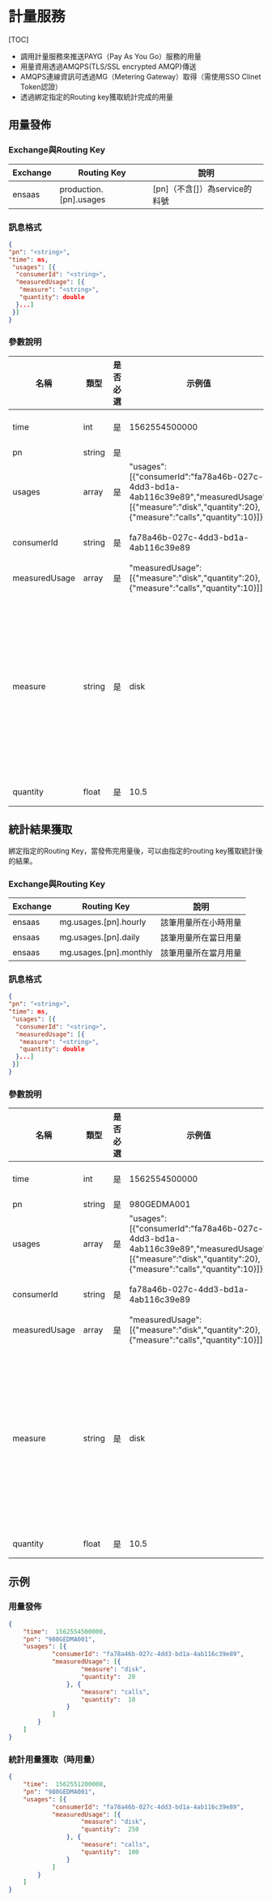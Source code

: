 # 計量服務

[TOC]

- 調用計量服務來推送PAYG（Pay As You Go）服務的用量
- 用量資用透過AMQPS(TLS/SSL encrypted AMQP)傳送
- AMQPS連線資訊可透過MG（Metering Gateway）取得（需使用SSO Clinet Token認證）
- 透過綁定指定的Routing key獲取統計完成的用量

## 用量發佈

###  Exchange與Routing Key

| Exchange | Routing Key            | 說明                          |
| -------- | ---------------------- | ----------------------------- |
| ensaas   | production.[pn].usages | [pn]（不含[]）為service的料號 |

### 訊息格式

```json
{
"pn": "<string>",
"time": ms,
 "usages": [{
  "consumerId": "<string>",
  "measuredUsage": [{
   "measure": "<string>",
   "quantity": double
  }...]
 }]
}
```
### 參數說明
| 名稱       | 類型   | 是否必選 | 示例值        | 描述              |
| ---------- | ------ | -------- | ------------- | ----------------- |
| time       | int    | 是       | 1562554500000 | EPOCH Time ms格式 |
| pn         | string | 是       |               | 料號              |
| usages     | array  | 是       | "usages":[{"consumerId":"fa78a46b-027c-4dd3-bd1a-4ab116c39e89","measuredUsage":[{"measure":"disk","quantity":20},{"measure":"calls","quantity":10}]}] |                   |
| consumerId | string | 是 | fa78a46b-027c-4dd3-bd1a-4ab116c39e89 | Instance唯一的識別ID |
| measuredUsage           | array | 是 | "measuredUsage":[{"measure":"disk","quantity":20},{"measure":"calls","quantity":10}]] |   量測的用量值                  |
| measure           | string | 是 | disk |     量測值的名稱，對應到metric，measure由英數字與符號“.”組合而成，“.”與數字只能用在字中，不可用於字首與字尾              |
| quantity           | float | 是 | 10.5 |    量測的用量                |

## 統計結果獲取
綁定指定的Routing Key，當發佈完用量後，可以由指定的routing key獲取統計後的結果。

### Exchange與Routing Key

| Exchange | Routing Key            | 說明                 |
| -------- | ---------------------- | -------------------- |
| ensaas   | mg.usages.[pn].hourly  | 該筆用量所在小時用量 |
| ensaas   | mg.usages.[pn].daily   | 該筆用量所在當日用量 |
| ensaas   | mg.usages.[pn].monthly | 該筆用量所在當月用量 |

### 訊息格式

```json
{
"pn": "<string>",
"time": ms,
 "usages": [{
  "consumerId": "<string>",
  "measuredUsage": [{
   "measure": "<string>",
   "quantity": double
  }...]
 }]
}
```
### 參數說明

| 名稱       | 類型   | 是否必選 | 示例值        | 描述              |
| ---------- | ------ | -------- | ------------- | ----------------- |
| time       | int    | 是       | 1562554500000 | EPOCH Time ms格式 |
| pn         | string | 是       | 980GEDMA001 | 料號              |
| usages     | array  | 是       | "usages":[{"consumerId":"fa78a46b-027c-4dd3-bd1a-4ab116c39e89","measuredUsage":[{"measure":"disk","quantity":20},{"measure":"calls","quantity":10}]}] |                   |
| consumerId | string | 是 | fa78a46b-027c-4dd3-bd1a-4ab116c39e89 | Instance唯一的識別ID |
| measuredUsage           | array | 是 | "measuredUsage":[{"measure":"disk","quantity":20},{"measure":"calls","quantity":10}]] |   量測的用量值                  |
| measure           | string | 是 | disk |     量測值的名稱，對應到metric，measure由英數字與符號“.”組合而成，“.”與數字只能用在字中，不可用於字首與字尾              |
| quantity           | float | 是 | 10.5 |    量測的用量                |

## 示例

### 用量發佈

```json
{
    "time":  1562554500000,
    "pn": "980GEDMA001",
    "usages": [{
            "consumerId": "fa78a46b-027c-4dd3-bd1a-4ab116c39e89",
            "measuredUsage": [{
                    "measure": "disk",
                    "quantity":  20
                }, {
                    "measure": "calls",
                    "quantity":  10
                }
            ]
        }
    ]
}
```

### 統計用量獲取（時用量）

```json
{
    "time":  1562551200000,
    "pn": "980GEDMA001",
    "usages": [{
            "consumerId": "fa78a46b-027c-4dd3-bd1a-4ab116c39e89",
            "measuredUsage": [{
                    "measure": "disk",
                    "quantity":  250
                }, {
                    "measure": "calls",
                    "quantity":  100
                }
            ]
        }
    ]
}
```
